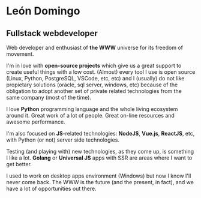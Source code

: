 # León Domingo
## Fullstack webdeveloper

Web developer and enthusiast of **the WWW** universe for its freedom of movement.

I'm in love with **open-source projects** which give us a great support to create useful things with a low cost. (Almost) every tool I use is open source (Linux, Python, PostgreSQL, VSCode, etc, etc) and I (usually) do not like propietary solutions (oracle, sql server, windows, etc) because of the obligation to adopt another set of private related technologies from the same company (most of the time).

I love **Python** programming language and the whole living ecosystem around it. Great work of a lot of people. Great on-line resources and awesome performance.

I'm also focused on **JS**-related technologies: **NodeJS**, **Vue.js**, **ReactJS**, etc, with Python (or not) server side technologies.

Testing (and playing with) new technologies, as they come up, is something I like a lot. **Golang** or **Universal JS** apps with SSR are areas where I want to get better.

I used to work on desktop apps environment (Windows) but now I know I'll never come back. The WWW is the future (and the present, in fact), and we have a lot of opportunities out there.
